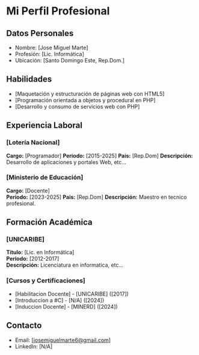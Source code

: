 # Mi Perfil Profesional

## Datos Personales
- Nombre: [Jose Miguel Marte]
- Profesión: [Lic. Informática]
- Ubicación: [Santo Domingo Este, Rep.Dom.]

## Habilidades
- [Maquetación y estructuración de páginas web con HTML5]
- [Programación orientada a objetos y procedural en PHP]
- [Desarrollo y consumo de servicios web con PHP]

## Experiencia Laboral

### [Lotería Nacional]
**Cargo:** [Programador]
**Periodo:** [2015-2025]
**Pais:** [Rep.Dom]
**Descripción:** Desarrollo de aplicaciones y portales Web, etc...

### [Ministerio de Educación]
**Cargo:** [Docente]  
**Periodo:** [2023-2025]
**Pais:** [Rep.Dom] 
**Descripción:** Maestro en tecnico profesional.

## Formación Académica

### [UNICARIBE]
**Título:** [Lic. en Informática]  
**Periodo:** [2012-2017]  
**Descripción:** Licenciatura en informatica, etc...

### [Cursos y Certificaciones]
- [Habilitacion Docente] - [UNICARIBE] ([2017])
- [Introduccion a #C] - [N/A] ([2024])
- [Induccion Docente] - [MINERD] ([2024])

## Contacto
- Email: [josemiguelmarte6@gmail.com]
- LinkedIn: [N/A]